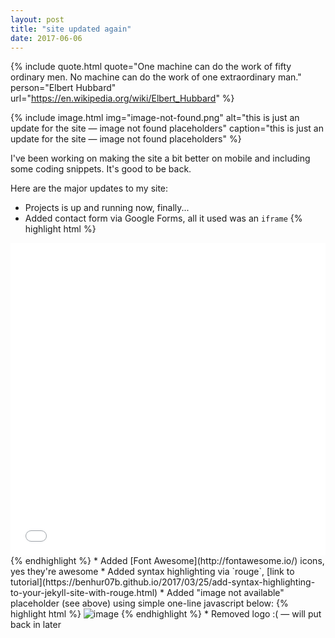 ```yaml
---
layout: post
title: "site updated again"
date: 2017-06-06
---
```


{% include quote.html
    quote="One machine can do the work of fifty ordinary men.  No machine can do the work of one extraordinary man."
    person="Elbert Hubbard"
    url="https://en.wikipedia.org/wiki/Elbert_Hubbard" %}

{% include image.html
    img="image-not-found.png"
    alt="this is just an update for the site &mdash; image not found placeholders"
    caption="this is just an update for the site &mdash; image not found placeholders" %}


I've been working on making the site a bit better on mobile and including some coding snippets. It's good to be back.


Here are the major updates to my site:
* Projects is up and running now, finally...
* Added contact form via Google Forms, all it used was an `iframe`
{% highlight html %}
<iframe src="link_to_form" width="100%" height="500" frameborder="0" marginheight="0" marginwidth="0">Loading...</iframe>
{% endhighlight %}
* Added [Font Awesome](http://fontawesome.io/) icons, yes they're awesome
* Added syntax highlighting via `rouge`, [link to tutorial](https://benhur07b.github.io/2017/03/25/add-syntax-highlighting-to-your-jekyll-site-with-rouge.html)
* Added "image not available" placeholder (see above) using simple one-line javascript below:
{% highlight html %}
<img src="/assets/img/image.png" alt="image" onerror="this.onerror=null; this.src='/assets/img/image-not-found.png';"/>
{% endhighlight %}
* Removed logo :( &mdash; will put back in later
